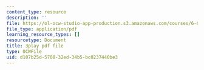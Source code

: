 ```yaml
---
content_type: resource
description: ''
file: https://ol-ocw-studio-app-production.s3.amazonaws.com/courses/6-01sc-introduction-to-electrical-engineering-and-computer-science-i-spring-2011/d107b25d570832ed34b5bc0237440be3_O6HHjiNKsco.pdf
file_type: application/pdf
learning_resource_types: []
resourcetype: Document
title: 3play pdf file
type: OCWFile
uid: d107b25d-5708-32ed-34b5-bc0237440be3
---
```

